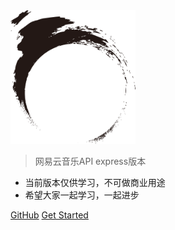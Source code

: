 <img class="logo" src="./mo.png" width="200" height="214" alt="yan123zi"/>

> 网易云音乐API express版本

* 当前版本仅供学习，不可做商业用途
* 希望大家一起学习，一起进步

[GitHub](https://github.com/yan123zi/cloudMusicApi)
[Get Started](#cloudmusicapi)